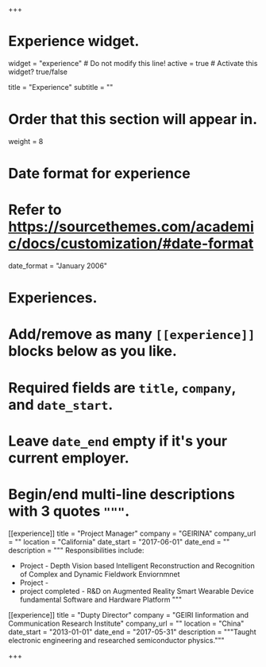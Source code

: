 +++
# Experience widget.
widget = "experience"  # Do not modify this line!
active = true  # Activate this widget? true/false

title = "Experience"
subtitle = ""

# Order that this section will appear in.
weight = 8

# Date format for experience
#   Refer to https://sourcethemes.com/academic/docs/customization/#date-format
date_format = "January 2006"

# Experiences.
#   Add/remove as many `[[experience]]` blocks below as you like.
#   Required fields are `title`, `company`, and `date_start`.
#   Leave `date_end` empty if it's your current employer.
#   Begin/end multi-line descriptions with 3 quotes `"""`.
[[experience]]
  title = "Project Manager"
  company = "GEIRINA"
  company_url = ""
  location = "California"
  date_start = "2017-06-01"
  date_end = ""
  description = """
  Responsibilities include:
  
  * Project - Depth Vision based Intelligent Reconstruction and Recognition of Complex and Dynamic Fieldwork Enviornmnet
  * Project - 
  * project completed - R&D on Augmented Reality Smart Wearable Device fundamental Software and Hardware Platform 
  """

[[experience]]
  title = "Dupty Director"
  company = "GEIRI Iinformation and Communication Research Institute"
  company_url = ""
  location = "China"
  date_start = "2013-01-01"
  date_end = "2017-05-31"
  description = """Taught electronic engineering and researched semiconductor physics."""

+++
